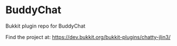 # BuddyChat
Bukkit plugin repo for BuddyChat

Find the project at: https://dev.bukkit.org/bukkit-plugins/chatty-jlin3/
